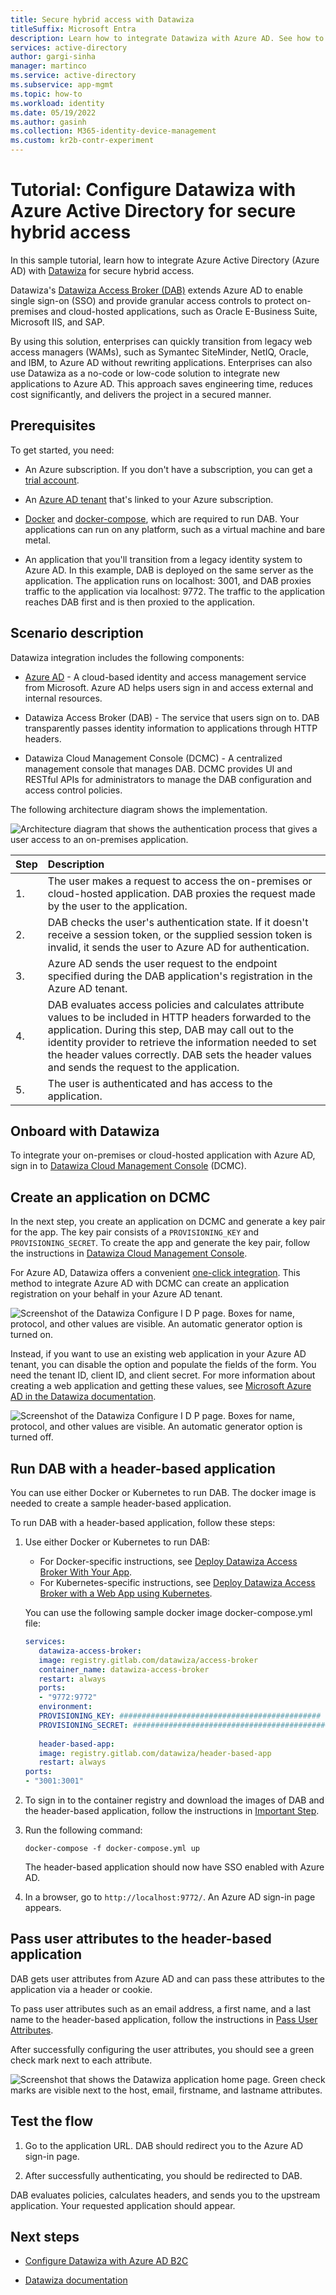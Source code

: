```yaml
---
title: Secure hybrid access with Datawiza
titleSuffix: Microsoft Entra
description: Learn how to integrate Datawiza with Azure AD. See how to use Datawiza and Azure AD to authenticate users and give them access to on-premises and cloud apps.
services: active-directory
author: gargi-sinha
manager: martinco
ms.service: active-directory
ms.subservice: app-mgmt
ms.topic: how-to
ms.workload: identity
ms.date: 05/19/2022
ms.author: gasinh
ms.collection: M365-identity-device-management
ms.custom: kr2b-contr-experiment
---
```


# Tutorial: Configure Datawiza with Azure Active Directory for secure hybrid access

In this sample tutorial, learn how to integrate Azure Active Directory (Azure AD) with [Datawiza](https://www.datawiza.com/) for secure hybrid access.

Datawiza's [Datawiza Access Broker (DAB)](https://www.datawiza.com/access-broker) extends Azure AD to enable single sign-on (SSO) and provide granular access controls to protect on-premises and cloud-hosted applications, such as Oracle E-Business Suite, Microsoft IIS, and SAP.

By using this solution, enterprises can quickly transition from legacy web access managers (WAMs), such as Symantec SiteMinder, NetIQ, Oracle, and IBM, to Azure AD without rewriting applications. Enterprises can also use Datawiza as a no-code or low-code solution to integrate new applications to Azure AD. This approach saves engineering time, reduces cost significantly, and delivers the project in a secured manner.

## Prerequisites

To get started, you need:

- An Azure subscription. If you don\'t have a subscription, you can get a [trial account](https://azure.microsoft.com/free/).

- An [Azure AD tenant](../fundamentals/active-directory-access-create-new-tenant.md)
that's linked to your Azure subscription.

- [Docker](https://docs.docker.com/get-docker/) and [docker-compose](https://docs.docker.com/compose/install/), which are required to run DAB. Your applications can run on any platform, such as a virtual machine and bare metal.

- An application that you'll transition from a legacy identity system to Azure AD. In this example, DAB is deployed on the same server as the application. The application runs on localhost: 3001, and DAB proxies traffic to the application via localhost: 9772. The traffic to the application reaches DAB first and is then proxied to the application.

## Scenario description

Datawiza integration includes the following components:

- [Azure AD](../fundamentals/active-directory-whatis.md) - A cloud-based identity and access management service from Microsoft. Azure AD helps users sign in and access external and internal resources.

- Datawiza Access Broker (DAB) - The service that users sign on to. DAB transparently passes identity information to applications through HTTP headers.

- Datawiza Cloud Management Console (DCMC) - A centralized management console that manages DAB. DCMC provides UI and RESTful APIs for administrators to manage the DAB configuration and access control policies.

The following architecture diagram shows the implementation.

![Architecture diagram that shows the authentication process that gives a user access to an on-premises application.](./media/datawiza-with-azure-active-directory/datawiza-architecture-diagram.png)

|Step| Description|
|:----------|:-----------|
| 1. | The user makes a request to access the on-premises or cloud-hosted application. DAB proxies the request made by the user to the application.|
| 2. | DAB checks the user's authentication state. If it doesn't receive a session token, or the supplied session token is invalid, it sends the user to Azure AD for authentication.|
| 3. | Azure AD sends the user request to the endpoint specified during the DAB application's registration in the Azure AD tenant.|
| 4. | DAB evaluates access policies and calculates attribute values to be included in HTTP headers forwarded to the application. During this step, DAB may call out to the identity provider to retrieve the information needed to set the header values correctly. DAB sets the header values and sends the request to the application. |
| 5. |  The user is authenticated and has access to the application.|

## Onboard with Datawiza

To integrate your on-premises or cloud-hosted application with Azure AD, sign in to [Datawiza Cloud Management
Console](https://console.datawiza.com/) (DCMC).

## Create an application on DCMC

In the next step, you create an application on DCMC and generate a key pair for the app. The key pair consists of a `PROVISIONING_KEY` and `PROVISIONING_SECRET`. To create the app and generate the key pair, follow the instructions in [Datawiza Cloud Management Console](https://docs.datawiza.com/step-by-step/step2.html).

For Azure AD, Datawiza offers a convenient [one-click integration](https://docs.datawiza.com/tutorial/web-app-azure-one-click.html). This method to integrate Azure AD with DCMC can create an application registration on your behalf in your Azure AD tenant.

![Screenshot of the Datawiza Configure I D P page. Boxes for name, protocol, and other values are visible. An automatic generator option is turned on.](./media/datawiza-with-azure-active-directory/configure-idp.png)

Instead, if you want to use an existing web application in your Azure AD tenant, you can disable the option and populate the fields of the form. You need the tenant ID, client ID, and client secret. For more information about creating a web application and getting these values, see [Microsoft Azure AD in the Datawiza documentation](https://docs.datawiza.com/idp/azure.html).

![Screenshot of the Datawiza Configure I D P page. Boxes for name, protocol, and other values are visible. An automatic generator option is turned off.](./media/datawiza-with-azure-active-directory/use-form.png)

## Run DAB with a header-based application

You can use either Docker or Kubernetes to run DAB. The docker image is needed to create a sample header-based application.

To run DAB with a header-based application, follow these steps:

1. Use either Docker or Kubernetes to run DAB:

   - For Docker-specific instructions, see [Deploy Datawiza Access Broker With Your App](https://docs.datawiza.com/step-by-step/step3.html).
   - For Kubernetes-specific instructions, see [Deploy Datawiza Access Broker with a Web App using Kubernetes](https://docs.datawiza.com/tutorial/web-app-AKS.html).

   You can use the following sample docker image docker-compose.yml file:

   ```yaml
   services:
      datawiza-access-broker:
      image: registry.gitlab.com/datawiza/access-broker
      container_name: datawiza-access-broker
      restart: always
      ports:
      - "9772:9772"
      environment:
      PROVISIONING_KEY: #############################################
      PROVISIONING_SECRET: ##############################################
      
      header-based-app:
      image: registry.gitlab.com/datawiza/header-based-app
      restart: always
   ports:
   - "3001:3001"
   ```

1. To sign in to the container registry and download the images of DAB and the header-based application, follow the instructions in [Important Step](https://docs.datawiza.com/step-by-step/step3.html#important-step).

1. Run the following command:

   `docker-compose -f docker-compose.yml up`

   The header-based application should now have SSO enabled with Azure AD.

1. In a browser, go to `http://localhost:9772/`. An Azure AD sign-in page appears.

## Pass user attributes to the header-based application

DAB gets user attributes from Azure AD and can pass these attributes to the application via a header or cookie.

To pass user attributes such as an email address, a first name, and a last name to the header-based application, follow the instructions in [Pass User Attributes](https://docs.datawiza.com/step-by-step/step4.html).

After successfully configuring the user attributes, you should see a green check mark next to each attribute.

![Screenshot that shows the Datawiza application home page. Green check marks are visible next to the host, email, firstname, and lastname attributes.](./media/datawiza-with-azure-active-directory/datawiza-application-home-page.png)

## Test the flow

1. Go to the application URL. DAB should redirect you to the Azure AD sign-in page.

1. After successfully authenticating, you should be redirected to DAB.

DAB evaluates policies, calculates headers, and sends you to the upstream application. Your requested application should appear.

## Next steps

- [Configure Datawiza with Azure AD B2C](../../active-directory-b2c/partner-datawiza.md)

- [Datawiza documentation](https://docs.datawiza.com)